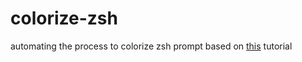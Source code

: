 # colorize-zsh
automating the process to colorize zsh prompt based on [this](https://github.com/mootqns/colorize-zsh.git) tutorial 
